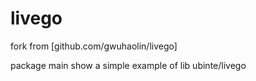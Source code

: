 # livego
fork from [github.com/gwuhaolin/livego]

package main show a simple example of lib ubinte/livego